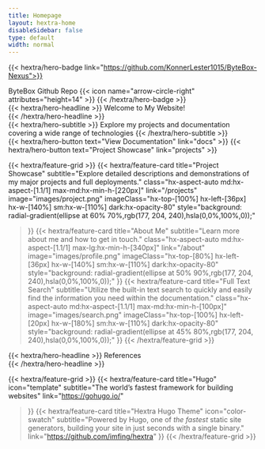 ```yaml
---
title: Homepage
layout: hextra-home
disableSidebar: false
type: default
width: normal
---
```


{{< hextra/hero-badge link="https://github.com/KonnerLester1015/ByteBox-Nexus">}}
  <div class="hx-w-2 hx-h-2 hx-rounded-full hx-bg-primary-400"></div>
  ByteBox Github Repo
  {{< icon name="arrow-circle-right" attributes="height=14" >}}
{{< /hextra/hero-badge >}}

<div class="hx-mt-6 hx-mb-6">
{{< hextra/hero-headline >}}
  Welcome to My Website!<br class="sm:hx-block hx-hidden" />
{{< /hextra/hero-headline >}}
</div>

<div class="hx-mb-12">
{{< hextra/hero-subtitle >}}
  Explore my projects and documentation<br class="sm:hx-block hx-hidden" />covering a wide range of technologies
{{< /hextra/hero-subtitle >}}
</div>


<div class="hx-mb-6">
{{< hextra/hero-button text="View Documentation" link="docs" >}}
{{< hextra/hero-button text="Project Showcase" link="projects" >}}
</div>


<div class="hx-mt-6"></div>

{{< hextra/feature-grid >}}
  {{< hextra/feature-card
    title="Project Showcase"
    subtitle="Explore detailed descriptions and demonstrations of my major projects and full deployments."
    class="hx-aspect-auto md:hx-aspect-[1.1/1] max-md:hx-min-h-[220px]"
    link="/projects"
    image="images/project.png"
    imageClass="hx-top-[100%] hx-left-[36px] hx-w-[140%] sm:hx-w-[110%] dark:hx-opacity-80"
    style="background: radial-gradient(ellipse at 60% 70%,rgb(177, 204, 240),hsla(0,0%,100%,0));"
  >}}
  {{< hextra/feature-card
    title="About Me"
    subtitle="Learn more about me and how to get in touch."
    class="hx-aspect-auto md:hx-aspect-[1.1/1] max-lg:hx-min-h-[340px]"
    link="/about"
    image="images/profile.png"
    imageClass="hx-top-[80%] hx-left-[36px] hx-w-[140%] sm:hx-w-[110%] dark:hx-opacity-80"
    style="background: radial-gradient(ellipse at 50% 90%,rgb(177, 204, 240),hsla(0,0%,100%,0));"
  >}}
  {{< hextra/feature-card
    title="Full Text Search"
    subtitle="Utilize the built-in text search to quickly and easily find the information you need within the documentation."
    class="hx-aspect-auto md:hx-aspect-[1.1/1] max-md:hx-min-h-[100px]"
    image="images/search.png"
    imageClass="hx-top-[100%] hx-left-[20px] hx-w-[180%] sm:hx-w-[110%] dark:hx-opacity-80"
    style="background: radial-gradient(ellipse at 45% 80%,rgb(177, 204, 240),hsla(0,0%,100%,0));"
  >}}
{{< /hextra/feature-grid >}}

<div class="hx-mt-6 hx-mb-6">
{{< hextra/hero-headline >}}
  References<br class="sm:hx-block hx-hidden" />
{{< /hextra/hero-headline >}}
</div>

<div class="hx-mt-6"></div>

{{< hextra/feature-grid >}}
  {{< hextra/feature-card
    title="Hugo"
    icon="template"
    subtitle="The world’s fastest framework for building websites"
    link="https://gohugo.io/"
  >}}
  {{< hextra/feature-card
    title="Hextra Hugo Theme"
    icon="color-swatch"
    subtitle="Powered by Hugo, one of *the fastest* static site generators, building your site in just seconds with a single binary."
    link="https://github.com/imfing/hextra"
  >}}
{{< /hextra/feature-grid >}}
